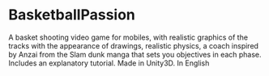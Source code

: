 # BasketballPassion
A basket shooting video game for mobiles, with realistic graphics of the tracks with the appearance of drawings, realistic physics, a coach inspired by Anzai from the Slam dunk manga that sets you objectives in each phase.  
Includes an explanatory tutorial. Made in Unity3D.
In English
